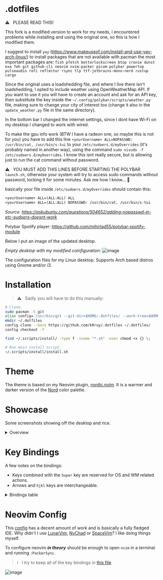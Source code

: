 # .dotfiles
⚠️ &nbsp; PLEASE READ THIS!

This fork is a modified version to work for my needs, i encountered problems while installing and using the original one, so this is how I modified them.

I suggest to install `yay` (https://www.makeuseof.com/install-and-use-yay-arch-linux/) to install packages that are not available with pacman 
the most important packages are:
`fish pfetch betterlockscreen btop cronie dunst exa feh git github-cli neovim nvim-packer picom polybar powertop pulseaudio rofi reflector rsync tlp ttf-jetbrains-mono-nerd rustup cargo `

Since the original uses a loadshedding file, and where I live there isn't loadshedding, I opted to include weather using OpenWeatherMap API. If you want to use it you will have to create an account and ask for an API key, then substitute the key inside the `~/.config/polybar/scripts/weather.py` file, making sure to change your city of interest too (change it also in the `update_weather.py` file in the same directory).

In the bottom bar I changed the internet settings, since I dont have Wi-Fi on my desktop I changed to work with wired.

To make the gpu info work (BTW I have a radeon one, so maybe this is not for you) you have to add this line `<yourUsername> ALL=NOPASSWD: /usr/bin/cat, /usr/bin/s-tui` to your `/etc/sudoers.d/myOverrides` (it's probably named in another way), using the command `sudo visudo -f /etc/sudoers.d/myOverrides`. I know this isnt really secure, but is allowing just to run the cat command without password.

⚠️ &nbsp; YOU MUST ADD THIS LINES BEFORE STARTING THE POLYBAR `launch.sh`, otherwise your system will try to access sudo commands without password, locking it for some minutes. Ask me how I know... :facepalm:

basically your file inside `/etc/sudoers.d/myOverrides` should contain this:
```txt
<yourUsername> ALL=(ALL:ALL) ALL
<yourUsername> ALL=(ALL:ALL) NOPASSWD: /usr/bin/cat, /usr/bin/s-tui
```
*Source: https://askubuntu.com/questions/504652/adding-nopasswd-in-etc-sudoers-doesnt-work*

Polybar Spotify player: https://github.com/mihirlad55/polybar-spotify-module

Below I put an image of the updated desktop.

*Empty desktop with my modified coinfiguration:*
![image](https://user-images.githubusercontent.com/71659265/235355427-4f31a84c-0ca9-4e52-a9df-a48128fc34e0.png)

The configuration files for my Linux desktop.  Supports Arch based distros using Gnome and/or i3. 

# Installation

> ⚠️ &nbsp; Sadly you will have to do this manually:

```bash
# Clone.
sudo pacman -S git
alias config='/usr/bin/git --git-dir=$HOME/.dotfiles/ --work-tree=$HOME'
mkdir ~/.dotfiles
config clone --bare https://github.com/k0ruy/.dotfiles ~/.dotfiles/
config checkout -f

find ~/.scripts/install/ -type f -iname "*.sh" -exec chmod +x {} \;

# Run main install script.
~/.scripts/install/install.sh
```

# Theme

The theme is based on my Neovim plugin, [nordic.nvim](https://github.com/AlexvZyl/nordic.nvim).  It is a warmer and darker version of the [Nord](https://www.nordtheme.com/) color palette.

# Showcase

Some screenshots showing off the desktop and rice.

<details>

<summary>Overview</summary>

</br>

Wallpapers can be found at [this ImageGoNord repo](https://github.com/linuxdotexe/nordic-wallpapers) (they "norded" some nice wallpapers) and [locally](https://github.com/AlexvZyl/.dotfiles/tree/main/.wallpapers).


*Notifications via [dunst](https://github.com/dunst-project/dunst):*
![image](https://user-images.githubusercontent.com/71659265/235106355-a28a93b4-d816-47e2-af53-dc28664d6d8e.png)

*Launcher via [rofi](https://github.com/adi1090x/rofi) (cant screenshot on my setup, this is the original image from AlexvZyl):*
![image](https://user-images.githubusercontent.com/81622310/211895894-663f3480-d2d9-4546-8f1b-04217cb2dd75.png)

*Powermenu via [rofi](https://github.com/adi1090x/rofi) (cant screenshot on my setup, this is the original image from AlexvZyl):*
![image](https://user-images.githubusercontent.com/81622310/211911407-050741e9-d7d7-412c-ac12-044f002e8b6f.png)

</details>

# Key Bindings

A few notes on the bindings:

- Keys combined with the `Super` key are reserved for OS and WM related actions.  
- Arrows and `hjkl` keys are interchangeable.

<details>

<summary>Bindings table</summary>

</br>

|  Binding  |  Action   |
| :-------: | :-------: |
| Super + d | App launcher |
| Super + p | Powermenu |
| Super + t | Terminal |
| Super + n | Neovim |
| Super + b | BTop++ |
| Super + g | NVtop |
| Super + R | Toggle read mode |
| Super + tab | Windows |
| Super + Arrow | Cycle windows |
| Super + Shift + Arrow | Move window |
| Super + Number | Go to workspace |
| Super + r | Newsboat |
| Super + w | iwctl |

</details>

# Neovim Config

This [config](https://github.com/AlexvZyl/.dotfiles/tree/main/.config/nvim) has a decent amount of work and is basically a fully fledged IDE.  Why didn't I use [LunarVim](https://github.com/LunarVim/LunarVim), [NvChad](https://github.com/NvChad/NvChad) or [SpaceVim](https://github.com/liuchengxu/space-vim)?  I like doing things myself.

To configure neovim ***in theory*** should be enough to open `nvim` in a terminal and running `:PackerSync`.

> ℹ️ &nbsp; I try to keep all of the key bindings in [this file](https://github.com/AlexvZyl/.dotfiles/blob/main/.config/nvim/lua/alex/key-bindings.lua).

![image](https://user-images.githubusercontent.com/81622310/233982609-f9c15e39-da60-43d8-8c5c-4761db95ad9d.png)
